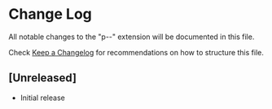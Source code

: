 # Change Log

All notable changes to the "p--" extension will be documented in this file.

Check [Keep a Changelog](http://keepachangelog.com/) for recommendations on how to structure this file.

## [Unreleased]

- Initial release